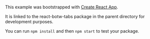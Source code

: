 This example was bootstrapped with [Create React App](https://github.com/facebook/create-react-app).

It is linked to the react-botw-tabs package in the parent directory for development purposes.

You can run `npm install` and then `npm start` to test your package.
